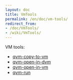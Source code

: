 ```yaml
---
layout: doc
title: VmTools
permalink: /en/doc/vm-tools/
redirect_from:
- /doc/VmTools/
- /wiki/VmTools/
---
```


VM tools:

-   [qvm-copy-to-vm](/doc/VmTools/QvmCopyToVm/)
-   [qvm-open-in-dvm](/doc/VmTools/QvmOpenInDvm/)
-   [qvm-open-in-vm](/doc/VmTools/QvmOpenInVm/)
-   [qvm-run](/doc/VmTools/QvmRun/)

